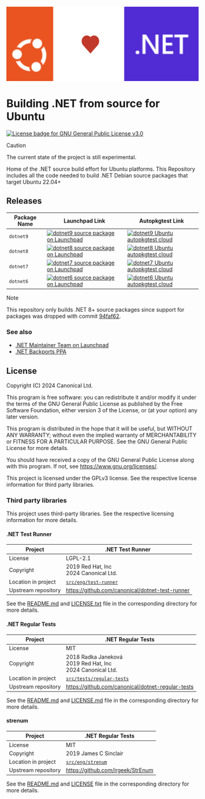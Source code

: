 ![Ubuntu and .NET Logos combined with a heart in-between](images/Ubunru+DotNet.svg)

# Building .NET from source for Ubuntu
[![License badge for GNU General Public License v3.0](https://img.shields.io/badge/License-GPL--3.0-informational)](https://github.com/canonical/dotnet-source-build/blob/main/LICENSE)

> [!CAUTION]
> The current state of the project is still experimental.

Home of the .NET source build effort for Ubuntu platforms. This Repository includes all the code needed to build .NET Debian source packages that target Ubuntu 22.04+

## Releases


| Package Name | Launchpad Link | Autopkgtest Link |
|--------------|----------------|------------------|
| `dotnet9` | [![dotnet9 source package on Launchpad](https://img.shields.io/badge/Launchpad-dotnet9-F8C300?logo=launchpad)](https://launchpad.net/ubuntu/+source/dotnet9) | [![dotnet9 Ubuntu autopkgtest cloud](https://img.shields.io/badge/Ubuntu%20autopkgtest%20cloud-dotnet9-E95420?logo=ubuntu)](https://autopkgtest.ubuntu.com/packages/dotnet9) |
| `dotnet8` | [![dotnet8 source package on Launchpad](https://img.shields.io/badge/Launchpad-dotnet8-F8C300?logo=launchpad)](https://launchpad.net/ubuntu/+source/dotnet8) | [![dotnet8 Ubuntu autopkgtest cloud](https://img.shields.io/badge/Ubuntu%20autopkgtest%20cloud-dotnet8-E95420?logo=ubuntu)](https://autopkgtest.ubuntu.com/packages/dotnet8) |
| `dotnet7` | [![dotnet7 source package on Launchpad](https://img.shields.io/badge/Launchpad-dotnet7-F8C300?logo=launchpad)](https://launchpad.net/ubuntu/+source/dotnet7) | [![dotnet7 Ubuntu autopkgtest cloud](https://img.shields.io/badge/Ubuntu%20autopkgtest%20cloud-dotnet7-E95420?logo=ubuntu)](https://autopkgtest.ubuntu.com/packages/dotnet7) |
| `dotnet6` | [![dotnet6 source package on Launchpad](https://img.shields.io/badge/Launchpad-dotnet6-F8C300?logo=launchpad)](https://launchpad.net/ubuntu/+source/dotnet6) | [![dotnet6 Ubuntu autopkgtest cloud](https://img.shields.io/badge/Ubuntu%20autopkgtest%20cloud-dotnet6-E95420?logo=ubuntu)](https://autopkgtest.ubuntu.com/packages/dotnet6) |

> [!NOTE]
> This repository only builds .NET 8+ source packages since support for packages was dropped with commit [94faf62](https://github.com/canonical/dotnet-source-build/commit/94faf62fe11b9a7ef021384198e02bf6974af02c).

### See also

- [.NET Maintainer Team on Launchpad](https://launchpad.net/~dotnet)
- [.NET Backports PPA](https://launchpad.net/~dotnet/+archive/ubuntu/backports)

## License
  
Copyright (C) 2024 Canonical Ltd.

This program is free software: you can redistribute it and/or modify
it under the terms of the GNU General Public License as published by
the Free Software Foundation, either version 3 of the License, or
(at your option) any later version.

This program is distributed in the hope that it will be useful,
but WITHOUT ANY WARRANTY; without even the implied warranty of
MERCHANTABILITY or FITNESS FOR A PARTICULAR PURPOSE.  See the
GNU General Public License for more details.

You should have received a copy of the GNU General Public License
along with this program.  If not, see <https://www.gnu.org/licenses/>.

This project is licensed under the GPLv3 license. See the respective license information for third party libraries.

### Third party libraries 

This project uses third-party libraries. See the respective licensing information for more details.

#### .NET Test Runner 

| Project | .NET Test Runner |
|---------|---------|
| License | LGPL-2.1 |
| Copyright | 2019 Red Hat, Inc<br>2024 Canonical Ltd. |
| Location in project | [`src/eng/test-runner`](src/eng/test-runner) |
| Upstream repository | https://github.com/canonical/dotnet-test-runner |

See the [README.md](src/eng/test-runner/README.md) and [LICENSE.txt](src/eng/test-runner/LICENSE.txt) file in the corresponding directory for more details.

#### .NET Regular Tests

| Project |.NET Regular Tests |
|---------|---------|
| License | MIT |
| Copyright | 2018 Radka Janeková<br>2019 Red Hat, Inc<br>2024 Canonical Ltd. |
| Location in project | [`src/tests/regular-tests`](src/tests/regular-tests) |
| Upstream repository | https://github.com/canonical/dotnet-regular-tests |

See the [README.md](src/tests/regular-tests/README.md) and [LICENSE.md](src/tests/regular-tests/LICENSE.md) file in the corresponding directory for more details.

#### strenum

| Project |.NET Regular Tests |
|---------|---------|
| License | MIT |
| Copyright | 2019 James C Sinclair |
| Location in project | [`src/eng/strenum`](src/eng/strenum) |
| Upstream repository | https://github.com/irgeek/StrEnum |

See the [README.md](src/eng/strenum/README.md) and [LICENSE](src/eng/strenum/LICENSE) file in the corresponding directory for more details.